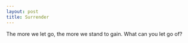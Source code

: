 ```yaml
---
layout: post
title: Surrender
---
```


The more we let go, the more we stand to gain. What can you let go of?
